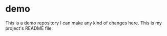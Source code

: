 # demo
This is a demo repository
I can make any kind of changes here.
This is my project's README file.
